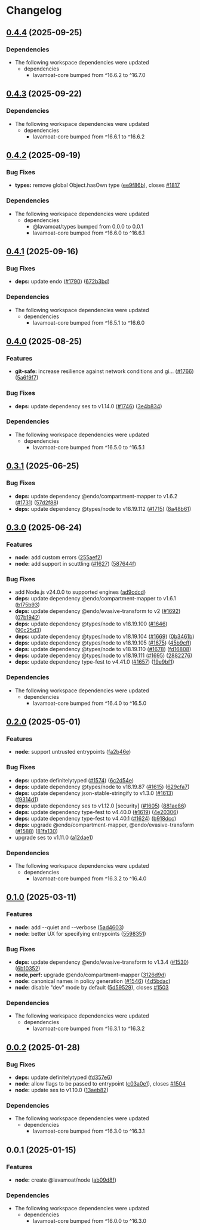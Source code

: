 # Changelog

## [0.4.4](https://github.com/LavaMoat/LavaMoat/compare/node-v0.4.3...node-v0.4.4) (2025-09-25)


### Dependencies

* The following workspace dependencies were updated
  * dependencies
    * lavamoat-core bumped from ^16.6.2 to ^16.7.0

## [0.4.3](https://github.com/LavaMoat/LavaMoat/compare/node-v0.4.2...node-v0.4.3) (2025-09-22)


### Dependencies

* The following workspace dependencies were updated
  * dependencies
    * lavamoat-core bumped from ^16.6.1 to ^16.6.2

## [0.4.2](https://github.com/LavaMoat/LavaMoat/compare/node-v0.4.1...node-v0.4.2) (2025-09-19)


### Bug Fixes

* **types:** remove global Object.hasOwn type ([ee9f86b](https://github.com/LavaMoat/LavaMoat/commit/ee9f86b764b2a18b5863cd769d545692420ebf5a)), closes [#1817](https://github.com/LavaMoat/LavaMoat/issues/1817)


### Dependencies

* The following workspace dependencies were updated
  * dependencies
    * @lavamoat/types bumped from 0.0.0 to 0.0.1
    * lavamoat-core bumped from ^16.6.0 to ^16.6.1

## [0.4.1](https://github.com/LavaMoat/LavaMoat/compare/node-v0.4.0...node-v0.4.1) (2025-09-16)


### Bug Fixes

* **deps:** update endo ([#1790](https://github.com/LavaMoat/LavaMoat/issues/1790)) ([672b3bd](https://github.com/LavaMoat/LavaMoat/commit/672b3bd4673e7a7c28c043e2c94347d9b4b2e58c))


### Dependencies

* The following workspace dependencies were updated
  * dependencies
    * lavamoat-core bumped from ^16.5.1 to ^16.6.0

## [0.4.0](https://github.com/LavaMoat/LavaMoat/compare/node-v0.3.1...node-v0.4.0) (2025-08-25)


### Features

* **git-safe:** increase resilience against network conditions and gi… ([#1766](https://github.com/LavaMoat/LavaMoat/issues/1766)) ([5a6f9f7](https://github.com/LavaMoat/LavaMoat/commit/5a6f9f73f3ee9a791bbbf2c5426d4403d2f9882a))


### Bug Fixes

* **deps:** update dependency ses to v1.14.0 ([#1746](https://github.com/LavaMoat/LavaMoat/issues/1746)) ([3e4b834](https://github.com/LavaMoat/LavaMoat/commit/3e4b834df3430d9f919e7df31f42d23e9b6bb352))


### Dependencies

* The following workspace dependencies were updated
  * dependencies
    * lavamoat-core bumped from ^16.5.0 to ^16.5.1

## [0.3.1](https://github.com/LavaMoat/LavaMoat/compare/node-v0.3.0...node-v0.3.1) (2025-06-25)


### Bug Fixes

* **deps:** update dependency @endo/compartment-mapper to v1.6.2 ([#1731](https://github.com/LavaMoat/LavaMoat/issues/1731)) ([57d2f88](https://github.com/LavaMoat/LavaMoat/commit/57d2f88f143aece01e7ef5c355c536e0a9ccef18))
* **deps:** update dependency @types/node to v18.19.112 ([#1715](https://github.com/LavaMoat/LavaMoat/issues/1715)) ([8a48b61](https://github.com/LavaMoat/LavaMoat/commit/8a48b613876b2acc4358d33f7cb0ffd4cdb7dc80))

## [0.3.0](https://github.com/LavaMoat/LavaMoat/compare/node-v0.2.0...node-v0.3.0) (2025-06-24)


### Features

* **node:** add custom errors ([255aef2](https://github.com/LavaMoat/LavaMoat/commit/255aef20ff51a041430c5409704e93c6b1c8f6cd))
* **node:** add support in scuttling ([#1627](https://github.com/LavaMoat/LavaMoat/issues/1627)) ([587644f](https://github.com/LavaMoat/LavaMoat/commit/587644fb8ec59499b181d0e8c8d2660257d04015))


### Bug Fixes

* add Node.js v24.0.0 to supported engines ([ad9cdcd](https://github.com/LavaMoat/LavaMoat/commit/ad9cdcdf83ccbda8bf2eba427d0c80f761f47a0a))
* **deps:** update dependency @endo/compartment-mapper to v1.6.1 ([b175b93](https://github.com/LavaMoat/LavaMoat/commit/b175b93b084c4d45d7640e08b1e1db1f313a4ac9))
* **deps:** update dependency @endo/evasive-transform to v2 ([#1692](https://github.com/LavaMoat/LavaMoat/issues/1692)) ([07b1942](https://github.com/LavaMoat/LavaMoat/commit/07b19423c1df12968cab02a2eb042e450e931e9f))
* **deps:** update dependency @types/node to v18.19.100 ([#1646](https://github.com/LavaMoat/LavaMoat/issues/1646)) ([90c25d3](https://github.com/LavaMoat/LavaMoat/commit/90c25d38be61911ea3056756046eafa456236d76))
* **deps:** update dependency @types/node to v18.19.104 ([#1669](https://github.com/LavaMoat/LavaMoat/issues/1669)) ([0b3461b](https://github.com/LavaMoat/LavaMoat/commit/0b3461bc265cd543d7255d81283e9ecf59fac765))
* **deps:** update dependency @types/node to v18.19.105 ([#1675](https://github.com/LavaMoat/LavaMoat/issues/1675)) ([45b9cff](https://github.com/LavaMoat/LavaMoat/commit/45b9cff7ebec1e7c5875ffe51a511ab699b6ab64))
* **deps:** update dependency @types/node to v18.19.110 ([#1678](https://github.com/LavaMoat/LavaMoat/issues/1678)) ([fd16808](https://github.com/LavaMoat/LavaMoat/commit/fd16808eb7aa9ea08e446845857a4fbd33cf2bab))
* **deps:** update dependency @types/node to v18.19.111 ([#1695](https://github.com/LavaMoat/LavaMoat/issues/1695)) ([2882276](https://github.com/LavaMoat/LavaMoat/commit/2882276a8605183b37bbf513e1ee181f888b74f2))
* **deps:** update dependency type-fest to v4.41.0 ([#1657](https://github.com/LavaMoat/LavaMoat/issues/1657)) ([19e9bf1](https://github.com/LavaMoat/LavaMoat/commit/19e9bf144c8c43f530501bc500480fed16f995ac))


### Dependencies

* The following workspace dependencies were updated
  * dependencies
    * lavamoat-core bumped from ^16.4.0 to ^16.5.0

## [0.2.0](https://github.com/LavaMoat/LavaMoat/compare/node-v0.1.0...node-v0.2.0) (2025-05-01)


### Features

* **node:** support untrusted entrypoints ([fa2b46e](https://github.com/LavaMoat/LavaMoat/commit/fa2b46e2a66fdf45e5f1868d6fdfb76fbcc2ca0e))


### Bug Fixes

* **deps:** update definitelytyped ([#1574](https://github.com/LavaMoat/LavaMoat/issues/1574)) ([6c2d54e](https://github.com/LavaMoat/LavaMoat/commit/6c2d54e851ea24a9482a52018b5e0d84716f87b6))
* **deps:** update dependency @types/node to v18.19.87 ([#1615](https://github.com/LavaMoat/LavaMoat/issues/1615)) ([629cfa7](https://github.com/LavaMoat/LavaMoat/commit/629cfa7cbbede9a7cf52255daf679e1cc6d98771))
* **deps:** update dependency json-stable-stringify to v1.3.0 ([#1613](https://github.com/LavaMoat/LavaMoat/issues/1613)) ([f9314d1](https://github.com/LavaMoat/LavaMoat/commit/f9314d1a238d31a0164356c1c6bd6f6e36246d56))
* **deps:** update dependency ses to v1.12.0 [security] ([#1605](https://github.com/LavaMoat/LavaMoat/issues/1605)) ([881ae86](https://github.com/LavaMoat/LavaMoat/commit/881ae86b9a4c27ab60a3c76a4a69f5de246eb2ed))
* **deps:** update dependency type-fest to v4.40.0 ([#1619](https://github.com/LavaMoat/LavaMoat/issues/1619)) ([4e20306](https://github.com/LavaMoat/LavaMoat/commit/4e20306371ae605fc414dd645b8e422a68c71b93))
* **deps:** update dependency type-fest to v4.40.1 ([#1624](https://github.com/LavaMoat/LavaMoat/issues/1624)) ([b918dcc](https://github.com/LavaMoat/LavaMoat/commit/b918dcc7d7ea2b0a4779eecaa7a853c73ecc5246))
* **deps:** upgrade @endo/compartment-mapper, @endo/evasive-transform ([#1588](https://github.com/LavaMoat/LavaMoat/issues/1588)) ([81fa130](https://github.com/LavaMoat/LavaMoat/commit/81fa130089e3e6f48d8b6c639392c58fa14fd338))
* upgrade ses to v1.11.0 ([a12dae1](https://github.com/LavaMoat/LavaMoat/commit/a12dae13e8c7f70082199ba186659ea413e82ded))


### Dependencies

* The following workspace dependencies were updated
  * dependencies
    * lavamoat-core bumped from ^16.3.2 to ^16.4.0

## [0.1.0](https://github.com/LavaMoat/LavaMoat/compare/node-v0.0.2...node-v0.1.0) (2025-03-11)


### Features

* **node:** add --quiet and --verbose ([5ad4603](https://github.com/LavaMoat/LavaMoat/commit/5ad4603c9358fb80f3ff86ab5e3b5267ae772a1f))
* **node:** better UX for specifying entrypoints ([5598351](https://github.com/LavaMoat/LavaMoat/commit/5598351e9656239dc3d8e8e8936c5f75148ff3fb))


### Bug Fixes

* **deps:** update dependency @endo/evasive-transform to v1.3.4 ([#1530](https://github.com/LavaMoat/LavaMoat/issues/1530)) ([6b10352](https://github.com/LavaMoat/LavaMoat/commit/6b10352292855c10150d2bd8566ba3ad03f2f53d))
* **node,perf:** upgrade @endo/compartment-mapper ([3126d9d](https://github.com/LavaMoat/LavaMoat/commit/3126d9d62abbcd30ddb6a14608b95209dd37ed83))
* **node:** canonical names in policy generation ([#1546](https://github.com/LavaMoat/LavaMoat/issues/1546)) ([4d5bdac](https://github.com/LavaMoat/LavaMoat/commit/4d5bdacc0540bb8a6135ecb649ee15a7d0ad8e30))
* **node:** disable "dev" mode by default ([5d59529](https://github.com/LavaMoat/LavaMoat/commit/5d59529b2428752a478590f6ad86a5eef35c770d)), closes [#1503](https://github.com/LavaMoat/LavaMoat/issues/1503)


### Dependencies

* The following workspace dependencies were updated
  * dependencies
    * lavamoat-core bumped from ^16.3.1 to ^16.3.2

## [0.0.2](https://github.com/LavaMoat/LavaMoat/compare/node-v0.0.1...node-v0.0.2) (2025-01-28)


### Bug Fixes

* **deps:** update definitelytyped ([fd357e6](https://github.com/LavaMoat/LavaMoat/commit/fd357e6b3f0b0f7c6e776bf1ec33396c4c9b4fef))
* **node:** allow flags to be passed to entrypoint ([c03a0e1](https://github.com/LavaMoat/LavaMoat/commit/c03a0e1607a3530a7a759a74c857180446d9b657)), closes [#1504](https://github.com/LavaMoat/LavaMoat/issues/1504)
* **node:** update ses to v1.10.0 ([13aeb82](https://github.com/LavaMoat/LavaMoat/commit/13aeb8277bd9a7a42c53293b595ff6a807d47b57))


### Dependencies

* The following workspace dependencies were updated
  * dependencies
    * lavamoat-core bumped from ^16.3.0 to ^16.3.1

## 0.0.1 (2025-01-15)


### Features

* **node:** create @lavamoat/node ([ab09d8f](https://github.com/LavaMoat/LavaMoat/commit/ab09d8f3aeb6cee17d8291431bcd5e39871e1fae))


### Dependencies

* The following workspace dependencies were updated
  * dependencies
    * lavamoat-core bumped from ^16.0.0 to ^16.3.0
